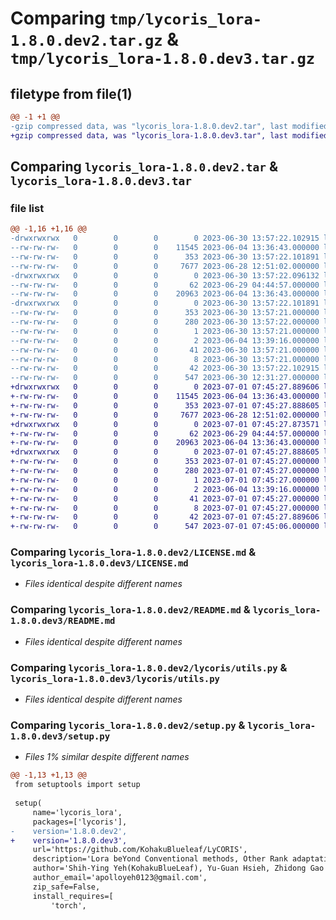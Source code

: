 # Comparing `tmp/lycoris_lora-1.8.0.dev2.tar.gz` & `tmp/lycoris_lora-1.8.0.dev3.tar.gz`

## filetype from file(1)

```diff
@@ -1 +1 @@
-gzip compressed data, was "lycoris_lora-1.8.0.dev2.tar", last modified: Fri Jun 30 13:57:22 2023, max compression
+gzip compressed data, was "lycoris_lora-1.8.0.dev3.tar", last modified: Sat Jul  1 07:45:27 2023, max compression
```

## Comparing `lycoris_lora-1.8.0.dev2.tar` & `lycoris_lora-1.8.0.dev3.tar`

### file list

```diff
@@ -1,16 +1,16 @@
-drwxrwxrwx   0        0        0        0 2023-06-30 13:57:22.102915 lycoris_lora-1.8.0.dev2/
--rw-rw-rw-   0        0        0    11545 2023-06-04 13:36:43.000000 lycoris_lora-1.8.0.dev2/LICENSE.md
--rw-rw-rw-   0        0        0      353 2023-06-30 13:57:22.101891 lycoris_lora-1.8.0.dev2/PKG-INFO
--rw-rw-rw-   0        0        0     7677 2023-06-28 12:51:02.000000 lycoris_lora-1.8.0.dev2/README.md
-drwxrwxrwx   0        0        0        0 2023-06-30 13:57:22.096132 lycoris_lora-1.8.0.dev2/lycoris/
--rw-rw-rw-   0        0        0       62 2023-06-29 04:44:57.000000 lycoris_lora-1.8.0.dev2/lycoris/__init__.py
--rw-rw-rw-   0        0        0    20963 2023-06-04 13:36:43.000000 lycoris_lora-1.8.0.dev2/lycoris/utils.py
-drwxrwxrwx   0        0        0        0 2023-06-30 13:57:22.101891 lycoris_lora-1.8.0.dev2/lycoris_lora.egg-info/
--rw-rw-rw-   0        0        0      353 2023-06-30 13:57:21.000000 lycoris_lora-1.8.0.dev2/lycoris_lora.egg-info/PKG-INFO
--rw-rw-rw-   0        0        0      280 2023-06-30 13:57:22.000000 lycoris_lora-1.8.0.dev2/lycoris_lora.egg-info/SOURCES.txt
--rw-rw-rw-   0        0        0        1 2023-06-30 13:57:21.000000 lycoris_lora-1.8.0.dev2/lycoris_lora.egg-info/dependency_links.txt
--rw-rw-rw-   0        0        0        2 2023-06-04 13:39:16.000000 lycoris_lora-1.8.0.dev2/lycoris_lora.egg-info/not-zip-safe
--rw-rw-rw-   0        0        0       41 2023-06-30 13:57:21.000000 lycoris_lora-1.8.0.dev2/lycoris_lora.egg-info/requires.txt
--rw-rw-rw-   0        0        0        8 2023-06-30 13:57:21.000000 lycoris_lora-1.8.0.dev2/lycoris_lora.egg-info/top_level.txt
--rw-rw-rw-   0        0        0       42 2023-06-30 13:57:22.102915 lycoris_lora-1.8.0.dev2/setup.cfg
--rw-rw-rw-   0        0        0      547 2023-06-30 12:31:27.000000 lycoris_lora-1.8.0.dev2/setup.py
+drwxrwxrwx   0        0        0        0 2023-07-01 07:45:27.889606 lycoris_lora-1.8.0.dev3/
+-rw-rw-rw-   0        0        0    11545 2023-06-04 13:36:43.000000 lycoris_lora-1.8.0.dev3/LICENSE.md
+-rw-rw-rw-   0        0        0      353 2023-07-01 07:45:27.888605 lycoris_lora-1.8.0.dev3/PKG-INFO
+-rw-rw-rw-   0        0        0     7677 2023-06-28 12:51:02.000000 lycoris_lora-1.8.0.dev3/README.md
+drwxrwxrwx   0        0        0        0 2023-07-01 07:45:27.873571 lycoris_lora-1.8.0.dev3/lycoris/
+-rw-rw-rw-   0        0        0       62 2023-06-29 04:44:57.000000 lycoris_lora-1.8.0.dev3/lycoris/__init__.py
+-rw-rw-rw-   0        0        0    20963 2023-06-04 13:36:43.000000 lycoris_lora-1.8.0.dev3/lycoris/utils.py
+drwxrwxrwx   0        0        0        0 2023-07-01 07:45:27.888605 lycoris_lora-1.8.0.dev3/lycoris_lora.egg-info/
+-rw-rw-rw-   0        0        0      353 2023-07-01 07:45:27.000000 lycoris_lora-1.8.0.dev3/lycoris_lora.egg-info/PKG-INFO
+-rw-rw-rw-   0        0        0      280 2023-07-01 07:45:27.000000 lycoris_lora-1.8.0.dev3/lycoris_lora.egg-info/SOURCES.txt
+-rw-rw-rw-   0        0        0        1 2023-07-01 07:45:27.000000 lycoris_lora-1.8.0.dev3/lycoris_lora.egg-info/dependency_links.txt
+-rw-rw-rw-   0        0        0        2 2023-06-04 13:39:16.000000 lycoris_lora-1.8.0.dev3/lycoris_lora.egg-info/not-zip-safe
+-rw-rw-rw-   0        0        0       41 2023-07-01 07:45:27.000000 lycoris_lora-1.8.0.dev3/lycoris_lora.egg-info/requires.txt
+-rw-rw-rw-   0        0        0        8 2023-07-01 07:45:27.000000 lycoris_lora-1.8.0.dev3/lycoris_lora.egg-info/top_level.txt
+-rw-rw-rw-   0        0        0       42 2023-07-01 07:45:27.889606 lycoris_lora-1.8.0.dev3/setup.cfg
+-rw-rw-rw-   0        0        0      547 2023-07-01 07:45:06.000000 lycoris_lora-1.8.0.dev3/setup.py
```

### Comparing `lycoris_lora-1.8.0.dev2/LICENSE.md` & `lycoris_lora-1.8.0.dev3/LICENSE.md`

 * *Files identical despite different names*

### Comparing `lycoris_lora-1.8.0.dev2/README.md` & `lycoris_lora-1.8.0.dev3/README.md`

 * *Files identical despite different names*

### Comparing `lycoris_lora-1.8.0.dev2/lycoris/utils.py` & `lycoris_lora-1.8.0.dev3/lycoris/utils.py`

 * *Files identical despite different names*

### Comparing `lycoris_lora-1.8.0.dev2/setup.py` & `lycoris_lora-1.8.0.dev3/setup.py`

 * *Files 1% similar despite different names*

```diff
@@ -1,13 +1,13 @@
 from setuptools import setup
 
 setup(
     name='lycoris_lora',
     packages=['lycoris'],
-    version='1.8.0.dev2',
+    version='1.8.0.dev3',
     url='https://github.com/KohakuBlueleaf/LyCORIS',
     description='Lora beYond Conventional methods, Other Rank adaptation Implementations for Stable diffusion',
     author='Shih-Ying Yeh(KohakuBlueLeaf), Yu-Guan Hsieh, Zhidong Gao',
     author_email='apolloyeh0123@gmail.com',
     zip_safe=False,
     install_requires=[
         'torch',
```

